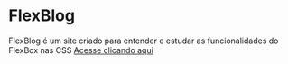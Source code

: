 # FlexBlog
FlexBlog é um site criado para entender e estudar as funcionalidades do FlexBox nas CSS
<a href="https://pedrosdurval.github.io/FlexBlog/" target="_blank" >Acesse clicando aqui</a>
